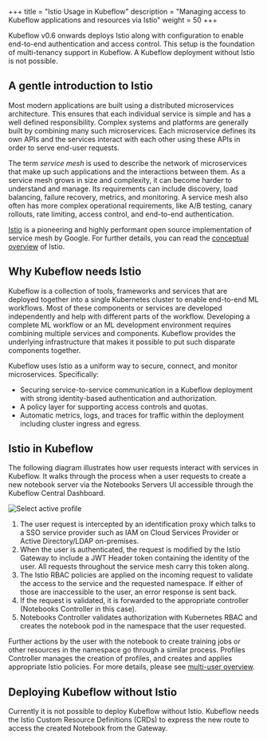 +++
title = "Istio Usage in Kubeflow"
description = "Managing access to Kubeflow applications and resources via Istio"
weight = 50
+++

Kubeflow v0.6 onwards deploys Istio along with configuration to enable
end-to-end authentication and access control. This setup is the foundation
of multi-tenancy support in Kubeflow. A Kubeflow deployment without Istio is
not possible.

## A gentle introduction to Istio

Most modern applications are built using a distributed microservices
architecture. This ensures that each individual service is simple and has a
well defined responsibility. Complex systems and platforms are generally
built by combining many such microservices. Each microservice defines its own
APIs and the services interact with each other using these APIs in order to
serve end-user requests.

The term *service mesh* is used to describe the network of microservices that
make up such applications and the interactions between them. As a service mesh
grows in size and complexity, it can become harder to understand and manage.
Its requirements can include discovery, load balancing, failure recovery,
metrics, and monitoring. A service mesh also often has more complex operational
requirements, like A/B testing, canary rollouts, rate limiting, access control,
and end-to-end authentication.

[Istio](https://istio.io/) is a pioneering and highly performant open source
implementation of service mesh by Google. For further details, you can read the
[conceptual overview](https://istio.io/docs/concepts/what-is-istio/) of Istio.

## Why Kubeflow needs Istio

Kubeflow is a collection of tools, frameworks and services that are deployed
together into a single Kubernetes cluster to enable end-to-end ML workflows.
Most of these components or services are developed independently and help with
different parts of the workflow. Developing a complete ML workflow or an ML
development environment requires combining multiple services and components.
Kubeflow provides the underlying infrastructure that makes it possible to put
such disparate components together.

Kubeflow uses Istio as a uniform way to secure, connect, and monitor microservices. Specifically:

 - Securing service-to-service communication in a Kubeflow deployment with
   strong identity-based authentication and authorization.
 - A policy layer for supporting access controls and quotas.
 - Automatic metrics, logs, and traces for traffic within the deployment
   including cluster ingress and egress.


## Istio in Kubeflow

The following diagram illustrates how user requests interact with services in
Kubeflow. It walks through the process when a user requests to create a new
notebook server via the Notebooks Servers UI accessible through the Kubeflow Central Dashboard.

<!--
Note for authors: The source of the diagram is
in the "Doc diagrams" folder in the public Kubeflow shared drive.
-->
<img src="/docs/images/Istio-in-KF.svg" 
  alt="Select active profile "
  class="mt-3 mb-3 border border-info rounded">

  1. The user request is intercepted by an identification proxy which talks to
     a SSO service provider such as IAM on Cloud Services Provider or Active
     Directory/LDAP on-premises. 
  1. When the user is authenticated, the request is modified by the Istio
     Gateway to include a JWT Header token containing the identity of the user.
     All requests throughout the service mesh carry this token along.
  1. The Istio RBAC policies are applied on the incoming request to validate
     the access to the service and the requested namespace. If either of those
     are inaccessible to the user, an error response is sent back. 
  1. If the request is validated, it is forwarded to the appropriate controller
     (Notebooks Controller in this case).
  1. Notebooks Controller validates authorization with Kubernetes RBAC and creates the
     notebook pod in the namespace that the user requested.

Further actions by the user with the notebook to create training jobs or other
resources in the namespace go through a similar process. Profiles Controller
manages the creation of profiles, and creates and applies appropriate Istio
policies. For more details, please see [multi-user
overview](/docs/other-guides/multi-user-overview/).


## Deploying Kubeflow without Istio

Currently it is not possible to deploy Kubeflow without Istio. Kubeflow needs the Istio
Custom Resource Definitions (CRDs) to express the new route to access the
created Notebook from the Gateway. 
